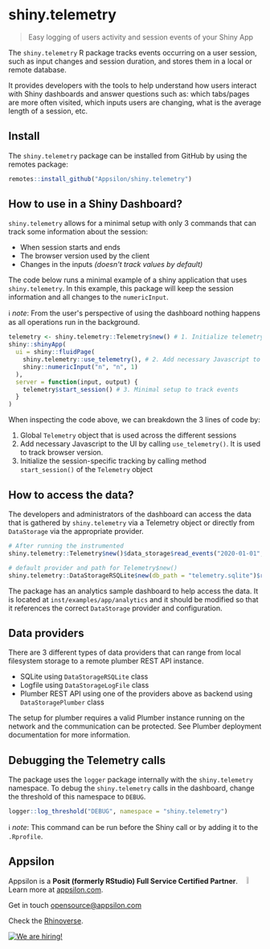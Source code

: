 # shiny.telemetry

> Easy logging of users activity and session events of your Shiny App 

The `shiny.telemetry` R package tracks events occurring on a user session, such as input changes and session duration, and stores them in a local or remote database.

It provides developers with the tools to help understand how users interact with Shiny dashboards and answer questions such as: which tabs/pages are more often visited, which inputs users are changing, what is the average length of a session, etc.

## Install

The `shiny.telemetry` package can be installed from GitHub by using the remotes package:

```R
remotes::install_github("Appsilon/shiny.telemetry")
```

## How to use in a Shiny Dashboard?

`shiny.telemetry` allows for a minimal setup with only 3 commands that can track some information about the session:

* When session starts and ends
* The browser version used by the client
* Changes in the inputs _(doesn't track values by default)_

The code below runs a minimal example of a shiny application that uses `shiny.telemetry`.
In this example, this package will keep the session information and all changes to the `numericInput`.

ℹ️ _note_: From the user's perspective of using the dashboard nothing happens as all operations run in the background.

```R
telemetry <- shiny.telemetry::Telemetry$new() # 1. Initialize telemetry with default options
shiny::shinyApp(
  ui = shiny::fluidPage(
    shiny.telemetry::use_telemetry(), # 2. Add necessary Javascript to Shiny
    shiny::numericInput("n", "n", 1)
  ),
  server = function(input, output) {
    telemetry$start_session() # 3. Minimal setup to track events
  }
)
```

When inspecting the code above, we can breakdown the 3 lines of code by:

1. Global `Telemetry` object that is used across the different sessions
2. Add necessary Javascript to the UI by calling `use_telemetry()`. It is used to track browser version. 
3. Initialize the session-specific tracking by  calling method `start_session()` of the `Telemetry` object 

## How to access the data?

The developers and administrators of the dashboard can access the data that is gathered by `shiny.telemetry` via a Telemetry object or directly from `DataStorage` via the appropriate provider.

```R
# After running the instrumented
shiny.telemetry::Telemetry$new()$data_storage$read_events("2020-01-01", "2050-01-01")

# default provider and path for Telemetry$new()
shiny.telemetry::DataStorageRSQLite$new(db_path = "telemetry.sqlite")$read_events("2020-01-01", "2050-01-01") 
```

The package has an analytics sample dashboard to help access the data. It is located at `inst/examples/app/analytics` and it should be modified so that it references the correct `DataStorage` provider and configuration.

## Data providers

There are 3 different types of data providers that can range from local filesystem storage to a remote plumber REST API instance.

* SQLite using `DataStorageRSQLite` class
* Logfile using `DataStorageLogFile` class
* Plumber REST API using one of the providers above as backend using `DataStoragePlumber` class

The setup for plumber requires a valid Plumber instance running on the network and the communication can be protected. See Plumber deployment documentation for more information.

## Debugging the Telemetry calls

The package uses the `logger` package internally with the `shiny.telemetry` namespace. To debug the `shiny.telemetry` calls in the dashboard, change the threshold of this namespace to `DEBUG`.

```R
logger::log_threshold("DEBUG", namespace = "shiny.telemetry")
```

ℹ️ _note_: This command can be run before the Shiny call or by adding it to the `.Rprofile`.

## Appsilon

<img src="https://avatars0.githubusercontent.com/u/6096772" align="right" alt="" width="6%" />

Appsilon is a **Posit (formerly RStudio) Full Service Certified Partner**.<br/>
Learn more at [appsilon.com](https://appsilon.com).

Get in touch [opensource@appsilon.com](mailto:opensource@appsilon.com)

Check the [Rhinoverse](https://rhinoverse.dev).

<a href = "https://appsilon.com/careers/" target="_blank"><img src="http://d2v95fjda94ghc.cloudfront.net/hiring.png" alt="We are hiring!"/></a>
